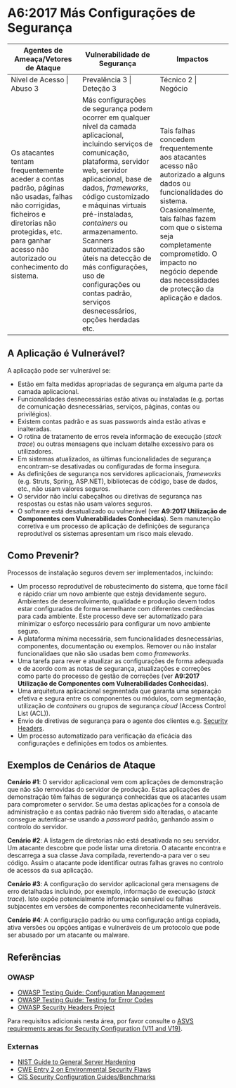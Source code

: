 # A6:2017 Más Configurações de Segurança

| Agentes de Ameaça/Vetores de Ataque | Vulnerabilidade de Segurança | Impactos |
| -- | -- | -- |
| Nível de Acesso \| Abuso 3 | Prevalência 3 \| Deteção 3 | Técnico 2 \| Negócio |
| Os atacantes tentam frequentemente aceder a contas padrão, páginas não usadas, falhas não corrigidas, ficheiros e diretorias não protegidas, etc. para ganhar acesso não autorizado ou conhecimento do sistema. | Más configurações de segurança podem ocorrer em qualquer nível da camada aplicacional, incluindo serviços de comunicação, plataforma, servidor web, servidor aplicacional, base de dados, _frameworks_, código customizado e máquinas virtuais pré-instaladas, _containers_ ou armazenamento. Scanners automatizados são úteis na detecção de más configurações, uso de configurações ou contas padrão, serviços desnecessários, opções herdadas etc. | Tais falhas concedem frequentemente aos atacantes acesso não autorizado a alguns dados ou funcionalidades do sistema. Ocasionalmente, tais falhas fazem com que o sistema seja completamente comprometido. O impacto no negócio depende das necessidades de protecção da aplicação e dados. |

## A Aplicação é Vulnerável?

A aplicação pode ser vulnerável se:

* Estão em falta medidas apropriadas de segurança em alguma parte da camada
  aplicacional.
* Funcionalidades desnecessárias estão ativas ou instaladas (e.g. portas de
  comunicação desnecessárias, serviços, páginas, contas ou privilégios).
* Existem contas padrão e as suas passwords ainda estão ativas e inalteradas.
* O rotina de tratamento de erros revela informação de execução (_stack trace_)
  ou outras mensagens que incluam detalhe excessivo para os utilizadores.
* Em sistemas atualizados, as últimas funcionalidades de segurança encontram-se
  desativadas ou configuradas de forma insegura.
* As definições de segurança nos servidores aplicacionais, _frameworks_ (e.g.
  Struts, Spring, ASP.NET), bibliotecas de código, base de dados, etc., não usam
  valores seguros.
* O servidor não inclui cabeçalhos ou diretivas de segurança nas respostas ou
  estas não usam valores seguros.
* O software está desatualizado ou vulnerável (ver **A9:2017 Utilização de
  Componentes com Vulnerabilidades Conhecidas**). Sem manutenção corretiva e um
  processo de aplicação de definições de segurança reprodutível os sistemas
  apresentam um risco mais elevado.

## Como Prevenir?

Processos de instalação seguros devem ser implementados, incluindo:

* Um processo reprodutível de robustecimento do sistema, que torne fácil e
  rápido criar um novo ambiente que esteja devidamente seguro.
  Ambientes de desenvolvimento, qualidade e produção devem todos estar
  configurados de forma semelhante com diferentes credências para cada ambiente.
  Este processo deve ser automatizado para minimizar o esforço necessário para
  configurar um novo ambiente seguro.
* A plataforma mínima necessária, sem funcionalidades desnecessárias,
  componentes, documentação ou exemplos. Remover ou não instalar funcionalidaes
  que não são usadas bem como _frameworks_.
* Uma tarefa para rever e atualizar as configurações de forma adequada e de
  acordo com as notas de segurança, atualizações e correções como parte do
  processo de gestão de correções (ver **A9:2017 Utilização de Componentes com
  Vulnerabilidades Conhecidas**).
* Uma arquitetura aplicacional segmentada que garanta uma separação efetiva e
  segura entre os componentes ou módulos, com segmentação, utilização de
  _containers_ ou grupos de segurança _cloud_ (Access Control List (ACL)).
* Envio de diretivas de segurança para o agente dos clientes e.g. [Security
  Headers][1].
* Um processo automatizado para verificação da eficácia das configurações e
  definições em todos os ambientes.

## Exemplos de Cenários de Ataque

**Cenário #1**: O servidor aplicacional vem com aplicações de demonstração que
não são removidas do servidor de produção. Estas aplicações de demonstração têm
falhas de segurança conhecidas que os atacantes usam para comprometer o
servidor. Se uma destas aplicações for a consola de administração e as contas
padrão não tiverem sido alteradas, o atacante consegue autenticar-se usando a
_password_ padrão, ganhando assim o controlo do servidor.

**Cenário #2**: A listagem de diretorias não está desativada no seu servidor.
Um atacante descobre que pode listar uma diretoria. O atacante encontra e
descarrega a sua classe Java compilada, revertendo-a para ver o seu código.
Assim o atacante pode identificar outras falhas graves no controlo de acessos da
sua aplicação.

**Cenário #3**: A configuração do servidor aplicacional gera mensagens de
erro detalhadas incluíndo, por exemplo, informação de execução (_stack trace_).
Isto expõe potencialmente informação sensível ou falhas subjacentes em versões
de componentes reconhecidamente vulneráveis.

**Cenário #4**: A configuração padrão ou uma configuração antiga copiada, ativa
versões ou opções antigas e vulneráveis de um protocolo que pode ser abusado por
um atacante ou malware.

## Referências

### OWASP

* [OWASP Testing Guide: Configuration Management][2]
* [OWASP Testing Guide: Testing for Error Codes][3]
* [OWASP Security Headers Project][1]

Para requisitos adicionais nesta área, por favor consulte o [ASVS requirements
areas for Security Configuration (V11 and V19)][4].

### Externas

* [NIST Guide to General Server Hardening][5]
* [CWE Entry 2 on Environmental Security Flaws][6]
* [CIS Security Configuration Guides/Benchmarks][7]

[1]: https://www.owasp.org/index.php/OWASP_Secure_Headers_Project
[2]: https://www.owasp.org/index.php/Testing_for_configuration_management
[3]: https://www.owasp.org/index.php/Testing_for_Error_Code_(OWASP-IG-006)
[4]: https://www.owasp.org/index.php/ASVS
[5]: https://csrc.nist.gov/publications/detail/sp/800-123/final
[6]: https://cwe.mitre.org/data/definitions/2.html
[7]: https://www.cisecurity.org/cis-benchmarks/

